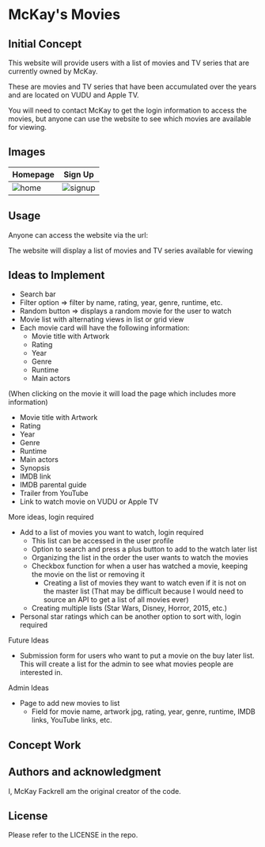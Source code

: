 # McKay's Movies
## Initial Concept
This website will provide users with a list of movies and TV series that are currently owned by McKay. 

These are movies and TV series that have been accumulated over the years and are located on VUDU and Apple TV. 

You will need to contact McKay to get the login information to access the movies, but anyone can use the website to see which movies are available for viewing.

## Images
| Homepage | Sign Up |
|---------|---------|
| ![home](https://user-images.githubusercontent.com/110206514/226149400-767071b6-b846-4621-be8a-2ea4eed760a0.jpg)|  ![signup](https://user-images.githubusercontent.com/110206514/226149397-fca9f097-7757-47c6-95c9-b2b9f0fb3ae0.jpg)|

## Usage
Anyone can access the website via the url: 

The website will display a list of movies and TV series available for viewing
## Ideas to Implement
- Search bar
- Filter option => filter by name, rating, year, genre, runtime, etc.
- Random button => displays a random movie for the user to watch
- Movie list with alternating views in list or grid view
- Each movie card will have the following information:
  - Movie title with Artwork
  - Rating
  - Year
  - Genre
  - Runtime
  - Main actors

(When clicking on the movie it will load the page which includes more information)
  - Movie title with Artwork
  - Rating
  - Year
  - Genre
  - Runtime
  - Main actors
  - Synopsis
  - IMDB link
  - IMDB parental guide
  - Trailer from YouTube
  - Link to watch movie on VUDU or Apple TV

More ideas, login required
- Add to a list of movies you want to watch, login required
  - This list can be accessed in the user profile
  - Option to search and press a plus button to add to the watch later list
  - Organizing the list in the order the user wants to watch the movies
  - Checkbox function for when a user has watched a movie, keeping the movie on the list or removing it
    - Creating a list of movies they want to watch even if it is not on the master list (That may be difficult because I would need to source an API to get a list of all movies ever)
  - Creating multiple lists (Star Wars, Disney, Horror, 2015, etc.)
- Personal star ratings which can be another option to sort with, login required

Future Ideas
- Submission form for users who want to put a movie on the buy later list. This will create a list for the admin to see what movies people are interested in.

Admin Ideas
- Page to add new movies to list
  - Field for movie name, artwork jpg, rating, year, genre, runtime, IMDB links, YouTube links, etc.

## Concept Work

## Authors and acknowledgment
I, McKay Fackrell am the original creator of the code.

## License
Please refer to the LICENSE in the repo.
